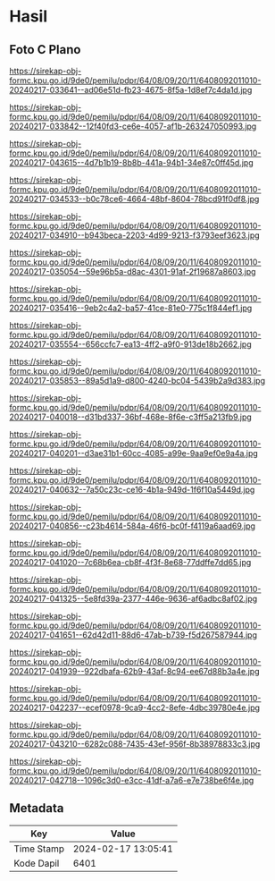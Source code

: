 # Hasil

## Foto C Plano

https://sirekap-obj-formc.kpu.go.id/9de0/pemilu/pdpr/64/08/09/20/11/6408092011010-20240217-033641--ad06e51d-fb23-4675-8f5a-1d8ef7c4da1d.jpg

https://sirekap-obj-formc.kpu.go.id/9de0/pemilu/pdpr/64/08/09/20/11/6408092011010-20240217-033842--12f40fd3-ce6e-4057-af1b-263247050993.jpg

https://sirekap-obj-formc.kpu.go.id/9de0/pemilu/pdpr/64/08/09/20/11/6408092011010-20240217-043615--4d7b1b19-8b8b-441a-94b1-34e87c0ff45d.jpg

https://sirekap-obj-formc.kpu.go.id/9de0/pemilu/pdpr/64/08/09/20/11/6408092011010-20240217-034533--b0c78ce6-4664-48bf-8604-78bcd91f0df8.jpg

https://sirekap-obj-formc.kpu.go.id/9de0/pemilu/pdpr/64/08/09/20/11/6408092011010-20240217-034910--b943beca-2203-4d99-9213-f3793eef3623.jpg

https://sirekap-obj-formc.kpu.go.id/9de0/pemilu/pdpr/64/08/09/20/11/6408092011010-20240217-035054--59e96b5a-d8ac-4301-91af-2f19687a8603.jpg

https://sirekap-obj-formc.kpu.go.id/9de0/pemilu/pdpr/64/08/09/20/11/6408092011010-20240217-035416--9eb2c4a2-ba57-41ce-81e0-775c1f844ef1.jpg

https://sirekap-obj-formc.kpu.go.id/9de0/pemilu/pdpr/64/08/09/20/11/6408092011010-20240217-035554--656ccfc7-ea13-4ff2-a9f0-913de18b2662.jpg

https://sirekap-obj-formc.kpu.go.id/9de0/pemilu/pdpr/64/08/09/20/11/6408092011010-20240217-035853--89a5d1a9-d800-4240-bc04-5439b2a9d383.jpg

https://sirekap-obj-formc.kpu.go.id/9de0/pemilu/pdpr/64/08/09/20/11/6408092011010-20240217-040018--d31bd337-36bf-468e-8f6e-c3ff5a213fb9.jpg

https://sirekap-obj-formc.kpu.go.id/9de0/pemilu/pdpr/64/08/09/20/11/6408092011010-20240217-040201--d3ae31b1-60cc-4085-a99e-9aa9ef0e9a4a.jpg

https://sirekap-obj-formc.kpu.go.id/9de0/pemilu/pdpr/64/08/09/20/11/6408092011010-20240217-040632--7a50c23c-ce16-4b1a-949d-1f6f10a5449d.jpg

https://sirekap-obj-formc.kpu.go.id/9de0/pemilu/pdpr/64/08/09/20/11/6408092011010-20240217-040856--c23b4614-584a-46f6-bc0f-f4119a6aad69.jpg

https://sirekap-obj-formc.kpu.go.id/9de0/pemilu/pdpr/64/08/09/20/11/6408092011010-20240217-041020--7c68b6ea-cb8f-4f3f-8e68-77ddffe7dd65.jpg

https://sirekap-obj-formc.kpu.go.id/9de0/pemilu/pdpr/64/08/09/20/11/6408092011010-20240217-041325--5e8fd39a-2377-446e-9636-af6adbc8af02.jpg

https://sirekap-obj-formc.kpu.go.id/9de0/pemilu/pdpr/64/08/09/20/11/6408092011010-20240217-041651--62d42d11-88d6-47ab-b739-f5d267587944.jpg

https://sirekap-obj-formc.kpu.go.id/9de0/pemilu/pdpr/64/08/09/20/11/6408092011010-20240217-041939--922dbafa-62b9-43af-8c94-ee67d88b3a4e.jpg

https://sirekap-obj-formc.kpu.go.id/9de0/pemilu/pdpr/64/08/09/20/11/6408092011010-20240217-042237--ecef0978-9ca9-4cc2-8efe-4dbc39780e4e.jpg

https://sirekap-obj-formc.kpu.go.id/9de0/pemilu/pdpr/64/08/09/20/11/6408092011010-20240217-043210--6282c088-7435-43ef-956f-8b38978833c3.jpg

https://sirekap-obj-formc.kpu.go.id/9de0/pemilu/pdpr/64/08/09/20/11/6408092011010-20240217-042718--1096c3d0-e3cc-41df-a7a6-e7e738be6f4e.jpg


## Metadata

| Key        | Value               |
| ---------- | ------------------- |
| Time Stamp | 2024-02-17 13:05:41 |
| Kode Dapil | 6401                |



